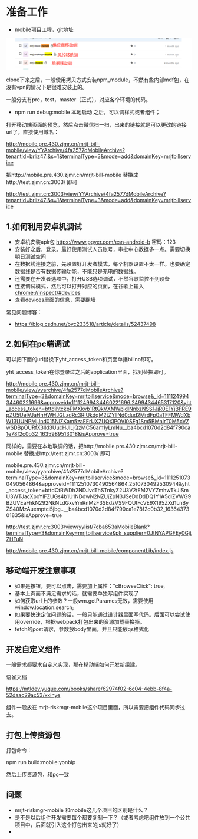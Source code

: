 # 准备工作

- mobile项目工程，git地址

![image-20211015091153384](../assets/img//mobile/git.png)

clone下来之后，一般使用拷贝方式安装npm_module，不然有些内部mdf包，在没有vpn的情况下是很难安装上的。

一般分支有pre，test，master（正式），对应各个环境的代码。



- npm run debug:mobile   本地启动 之后，可以调样式或者组件；

打开移动端页面的预览，然后点击微信扫一扫，出来的链接就是可以更改的链接url了。直接使用域名：

http://mobile.pre.430.zjmr.cn/mrjt-bill-mobile/view/YYArchive/4fa2577dMobileArchive?tenantId=brliz47i&s=1&terminalType=3&mode=add&domainKey=mrjtbillservice

把http://mobile.pre.430.zjmr.cn/mrjt-bill-mobile 替换成http://test.zjmr.cn:3003/ 即可

http://test.zjmr.cn:3003/view/YYArchive/4fa2577dMobileArchive?tenantId=brliz47i&s=1&terminalType=3&mode=add&domainKey=mrjtbillservice



## 1.如何利用安卓机调试

- 安卓机安装apk包     https://www.pgyer.com/esn-android-b   密码：123
- 安装好之后，登录。最好使用测试人员账号，审批中心数据多一点。需要切换明日测试空间
- 在数据线连接之前，先设置好开发者模式，每个机器设置不太一样。也要确定数据线是否有数据传输功能，不能只是充电的数据线。
- 还需要在开发者选项中，打开USB选项调试，不然谷歌监控不到设备
- 连接调试模式，然后可以打开对应的页面，在谷歌上输入 [chrome://inspect/#devices](chrome://inspect/#devices)
- 查看devices里面的信息，需要翻墙



常见问题博客：

- https://blog.csdn.net/byc233518/article/details/52437498



## 2.如何在pc端调试

可以把下面的url替换下yht_access_token和页面单据billno即可。

yht_access_token在你登录过之后的application里面，找到替换即可。

http://mobile.pre.430.zjmr.cn/mrjt-bill-mobile/view/yyarchive/4fa2577dMobileArchive?terminalType=3&domainKey=mrjtbillservice&mode=browse&_id=11112499434460221696&approveid=11112499434460221696.2499434465317120&yht_access_token=bttdjhtckpPMXkvb1RtQkVXMWpjdlNnbzNSS1JjR0E1YjBFRE9pZU5UelVJaHhHWHJGLzdRc3RIUkdqM2tZYllNd0dud2MrdFp0aTFFMWdXbW13UUNPMjJnd015NlZKam5zaFErUXZUQXlPOVl0SFg1Sm5BMnIrT0M5cVZwSDBpOURfX3lld3UucHJlLjQzMC56am1yLmNu__ba4bcd1070d2d84f790ca1e78f2c0b32_1635989513018&isApprove=true

同样的，需要在本地联调的话，把http://mobile.pre.430.zjmr.cn/mrjt-bill-mobile 替换成http://test.zjmr.cn:3003/ 即可



mobile.pre.430.zjmr.cn/mrjt-bill-mobile/view/yyarchive/4fa2577dMobileArchive?terminalType=3&domainKey=mrjtbillservice&mode=browse&_id=11112510730490564864&approveid=11112510730490564864.2510730492530944&yht_access_token=bttdCtRWDh2NDJvcThSTnkyZ2U3V2tEM2VYZmhwTkJISmU3WTJacXpoYlFZUGs4b1U1NDdwN2NZUjZpN3JSeDdDdDQ1Y1A5dlZVWG9BZUVEaFhkN292NkNLdGxvYmRnMzF3SEdzVS9FQUtFcVE9X195ZXd1LnByZS40MzAuemptci5jbg..__ba4bcd1070d2d84f790ca1e78f2c0b32_1636437301835&isApprove=true

http://test.zjmr.cn:3003/view/yylist/7cba653aMobileBlank?terminalType=3&domainKey=mrjtbillservice&pk_supplier=0JtNYAPGFEy0GjtZHFuN

http://mobile.pre.430.zjmr.cn/mrjt-bill-mobile/componentLib/index.js



## 移动端开发注意事项

- 如果是按钮，要可以点击，需要加上属性："cBrowseClick": true,
- 基本上页面不满足需求的话，就需要单独写组件实现了
- 如何获取url上的参数？一般wm.getParames无效，需要使用window.location.search;
- 如果要快速定位问题的话，一般只能通过设计器里面写代码。后面可以尝试使用override，根据webpack打包出来的资源加载替换掉。
- fetch的post请求，参数放body里面，并且只能放qs格式化

## 开发自定义组件

一般需求都要求自定义实现，那在移动端如何开发新组建。

语雀文档

https://mtldev.yuque.com/books/share/62974f02-6c04-4ebb-8f4a-52daac29ac53/xxinye



组件一般放在 mrjt-riskmgr-mobile这个项目里面，所以需要把组件代码同步过去。



## 打包上传资源包

打包命令：

npm run build:mobile:yonbip

然后上传资源包，和pc一致



## 问题

-  mrjt-riskmgr-mobile 和mobile这几个项目的区别是什么？
- 是不是以后组件开发需要每个都要复制一下？（或者考虑吧组件放到一个公共项目中，后面就引入这个打包出来的js就好了）
- 


